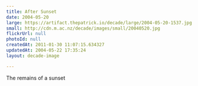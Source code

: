 ```yaml
---
title: After Sunset
date: 2004-05-20
large: https://artifact.thepatrick.io/decade/large/2004-05-20-1537.jpg
small: http://cdn.m.ac.nz/decade/images/small/20040520.jpg
flickrUrl: null
photoId: null
createdAt: 2011-01-30 11:07:15.634327
updatedAt: 2004-05-22 17:35:24
layout: decade-image

---
```

The remains of a sunset
